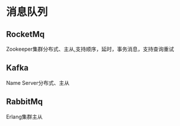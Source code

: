 # 消息队列

## RocketMq

Zookeeper集群分布式、主从,支持顺序，延时，事务消息，支持查询重试

## Kafka

Name Server分布式、主从

## RabbitMq

Erlang集群主从

